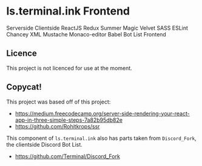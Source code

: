 # ls.terminal.ink Frontend
Serverside Clientside ReactJS Redux Summer Magic Velvet SASS ESLint Chancey XML Mustache Monaco-editor Babel Bot List Frontend

## Licence
This project is not licenced for use at the moment.

## Copycat!
This project was based off of this project:
- https://medium.freecodecamp.org/server-side-rendering-your-react-app-in-three-simple-steps-7a82b95db82e
- https://github.com/Rohitkrops/ssr

This component of `ls.terminal.ink` also has parts taken from `Discord_Fork`, the clientside Discord Bot List.
- https://github.com/Terminal/Discord_Fork
